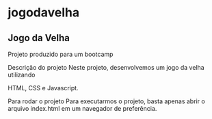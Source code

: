 # jogodavelha
## Jogo da Velha

Projeto produzido para um bootcamp

Descrição do projeto
Neste projeto, desenvolvemos um jogo da velha utilizando 

HTML, CSS e Javascript.

Para rodar o projeto
Para executarmos o projeto, basta apenas abrir o arquivo index.html em um navegador de preferência.
